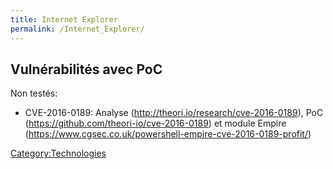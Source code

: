```yaml
---
title: Internet Explorer
permalink: /Internet_Explorer/
---
```


Vulnérabilités avec PoC
-----------------------

Non testés:

-   CVE-2016-0189: Analyse (http://theori.io/research/cve-2016-0189), PoC (https://github.com/theori-io/cve-2016-0189) et module Empire (https://www.cgsec.co.uk/powershell-empire-cve-2016-0189-profit/)

[Category:Technologies](/Category:Technologies "wikilink")